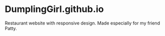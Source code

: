 DumplingGirl.github.io
======================

Restaurant website with responsive design. Made especially for my friend Patty.
